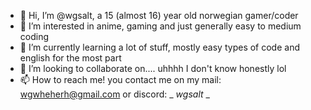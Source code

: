 - 👋 Hi, I’m @wgsalt, a 15 (almost 16) year old norwegian gamer/coder
- 👀 I’m interested in anime, gaming and just generally easy to medium coding
- 🌱 I’m currently learning a lot of stuff, mostly easy types of code and english for the most part
- 💞️ I’m looking to collaborate on.... uhhhh I don't know honestly lol
- 📫 How to reach me! you contact me on my mail: wgwheherh@gmail.com or discord: _ _wgsalt_ _


